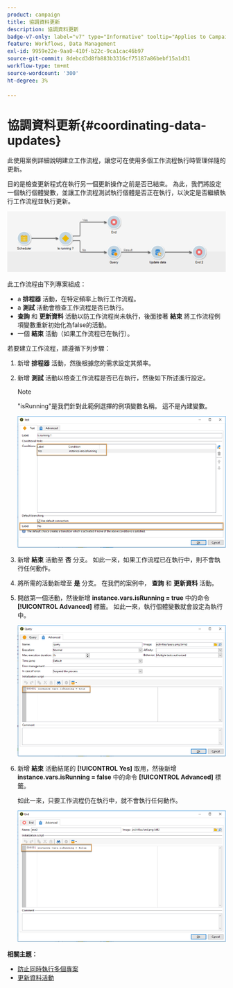 ```yaml
---
product: campaign
title: 協調資料更新
description: 協調資料更新
badge-v7-only: label="v7" type="Informative" tooltip="Applies to Campaign Classic v7 only"
feature: Workflows, Data Management
exl-id: 9959e22e-9aa0-410f-b22c-9ca1cac46b97
source-git-commit: 8debcd3d8fb883b3316cf75187a86bebf15a1d31
workflow-type: tm+mt
source-wordcount: '300'
ht-degree: 3%

---
```


# 協調資料更新{#coordinating-data-updates}



此使用案例詳細說明建立工作流程，讓您可在使用多個工作流程執行時管理伴隨的更新。

目的是檢查更新程式在執行另一個更新操作之前是否已結束。 為此，我們將設定一個執行個體變數，並讓工作流程測試執行個體是否正在執行，以決定是否繼續執行工作流程並執行更新。

![](assets/uc_dataupdate_wkf.png)

此工作流程由下列專案組成：

* a **排程器** 活動，在特定頻率上執行工作流程。
* a **測試** 活動會檢查工作流程是否已執行。
* **查詢** 和 **更新資料** 活動以防工作流程尚未執行，後面接著 **結束** 將工作流程例項變數重新初始化為false的活動。
* 一個 **結束** 活動（如果工作流程已在執行）。

若要建立工作流程，請遵循下列步驟：

1. 新增 **排程器** 活動，然後根據您的需求設定其頻率。
1. 新增 **測試** 活動以檢查工作流程是否已在執行，然後如下所述進行設定。

   >[!NOTE]
   >
   >&quot;isRunning&quot;是我們針對此範例選擇的例項變數名稱。 這不是內建變數。

   ![](assets/uc_dataupdate_test.png)

1. 新增 **結束** 活動至 **否** 分支。 如此一來，如果工作流程已在執行中，則不會執行任何動作。
1. 將所需的活動新增至 **是** 分支。 在我們的案例中， **查詢** 和 **更新資料** 活動。
1. 開啟第一個活動，然後新增 **instance.vars.isRunning = true** 中的命令 **[!UICONTROL Advanced]** 標籤。 如此一來，執行個體變數就會設定為執行中。

   ![](assets/uc_dataupdate_query.png)

1. 新增 **結束** 活動結尾的 **[!UICONTROL Yes]** 取用，然後新增 **instance.vars.isRunning = false** 中的命令 **[!UICONTROL Advanced]** 標籤。

   如此一來，只要工作流程仍在執行中，就不會執行任何動作。

   ![](assets/uc_dataupdate_end.png)

**相關主題：**

* [防止同時執行多個專案](monitoring-workflow-execution.md#preventing-simultaneous-multiple-executions)
* [更新資料活動](update-data.md)

